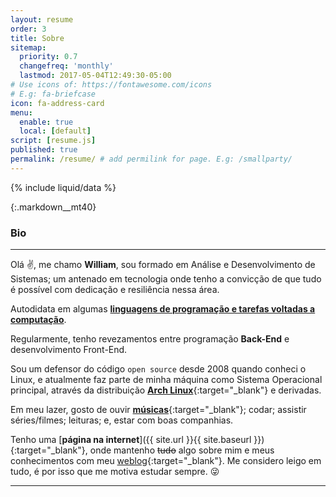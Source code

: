 ```yaml
---
layout: resume
order: 3
title: Sobre
sitemap:
  priority: 0.7
  changefreq: 'monthly'
  lastmod: 2017-05-04T12:49:30-05:00
# Use icons of: https://fontawesome.com/icons
# E.g: fa-briefcase
icon: fa-address-card
menu:
  enable: true
  local: [default]
script: [resume.js]
published: true
permalink: /resume/ # add permilink for page. E.g: /smallparty/
---
```



{% include liquid/data %}

<!-- # William da Costa Canin -->

<!-- Desenvolvedor/Programador -->

{:.markdown__mt40}

<!--
### Dados Pessoais
---

**Sexo:** Masculino
**Nacionalidade:** Brasileiro
**País:** Brasil
**E-mail:** [contato[at]williamcanin.me](mailto:{{ "contato@williamcanin.me" | encode_email }}) | [william.costa.canin[at]gmail.com](mailto:{{ "william.costa.canin@gmail.com" | encode_email }})
**Website:** [https://williamcanin.me](http://williamcanin.github.io){:target="_blank"}

-->
### Bio
---

Olá :v:, me chamo **William**, sou formado em Análise e Desenvolvimento de Sistemas; um antenado em tecnologia onde tenho a convicção de que tudo é possível com dedicação e resiliência nessa área.

Autodidata em algumas [**linguagens de programação e tarefas voltadas a computação**](#nuvem-de-conhecimentos).

Regularmente, tenho revezamentos entre programação **Back-End** e desenvolvimento Front-End.

Sou um defensor do código `open source` desde 2008 quando conheci o Linux, e atualmente faz parte de minha máquina como Sistema Operacional principal, através da distribuição [**Arch Linux**](https://archlinux.org){:target="_blank"} e derivadas.

Em meu lazer, gosto de ouvir [**músicas**](https://open.spotify.com/user/williamcanin){:target="_blank"}; codar; assistir séries/filmes; leituras; e, estar com boas companhias.

Tenho uma [**página na internet**]({{ site.url }}{{ site.baseurl }}){:target="_blank"}, onde mantenho <strike>tudo</strike> algo sobre mim e meus conhecimentos com meu [weblog](https://williamcanin.github.io/blog/){:target="_blank"}. Me considero leigo em tudo, é por isso que me motiva estudar sempre. :stuck_out_tongue_winking_eye:

<!-- ### Formação acadêmica
---

**Fev/2009 - Nov/2013**
[**Centro Universitário de Lins - Unilins**](http://www.unilins.edu.br/){:target="_blank"}
Lins, São Paulo - Curso Superior em Análise e Desenvolvimento de Sistemas -->

<!--
### Cursos
---

**2019**
[**Udemy**](https://udemy.com/){:target="_blank"}
Programação em Python - Básico/Avançado
Django - Básico/Intermediário

**2019 - 16 semanas**
[**USP - Universidade de São Paulo**](https://www5.usp.br/){:target="_blank"}
Introdução à Ciência da Computação com Python - [Módulo I](https://www.coursera.org/learn/ciencia-computacao-python-conceitos){:target="_blank"} e [Módulo II](https://www.coursera.org/learn/ciencia-computacao-python-conceitos-2){:target="_blank"}

**2018 - 8 horas**
[**Solyd - Treinamentos e Cursos Online**](https://solyd.com.br/){:target="_blank"}
Python Básico - [Certificado](https://williamcanin.me/docs/certificate/backend/solyd-curses-python-basic.pdf){:target="_blank"}

**2018 - 6 horas**
[**NodeStudio Treinamentos - Cursos de Desenvolvimento Web**](https://www.nodestudio.com.br/){:target="_blank"}
HTML5 & CSS3 - [Certificado](https://williamcanin.me/docs/certificate/frontend/html5-css3-in-practice-nodestudio/html5-css3-in-practice-nodestudio.pdf){:target="_blank"}
Design Responsivo - [Certificado](https://williamcanin.me/docs/certificate/frontend/responsive-design-certificate-at-nodestudio/responsive-design-certificate-at-nodestudio.pdf){:target="_blank"}

**2017 - 11 horas**
[**Fundação Bradesco - Escola Virtual**](https://www.ev.org.br/){:target="_blank"}
HTML Básico - [Certificado](https://williamcanin.me/docs/certificate/frontend/cert-curso-html-basico-bradesco/cert-curso-html-basico-bradesco.pdf){:target="_blank"}
-->

<!-- ### Experiências -->
---

<!-- **Linux**

Conhecimentos em open source e nas diferenças entre as várias distribuições Linux
Execução de tarefas de manutenção com a linha de comando, instalação e configuração de um computador rodando Linux e configuração básica de rede

* Arquitetura do Sistema
* Instalação e manutenção de pacotes linux
* Comandos GNU e Unix
* Devices, Linux Filesystems, Hieraquia Padrão dos Filesystem
* Shell, Scripting e Gerenciamento de Dados
* Interfaces e Desktops
* Tarefas administrativas
* Serviços Essenciais do sistema -->

<!-- ### Certificados

* **Desenvolvimento avançado Python com Flask e REST API** ([*Digital Innovation One*](https://digitalinnovation.one/){:target="_blank"}) - [certificado](https://williamcanin.github.io/docs/certificates/dio-development-advanced-python-with-flask-rest-api.pdf){:target="_blank"}

* **Desenvolvimento para Internet e Banco de Dados com Python e Django** ([*Digital Innovation One*](https://digitalinnovation.one/){:target="_blank"}) - [certificado](https://williamcanin.github.io/docs/certificates/dio-desenvolvimento-para-internet-e-banco-de-dados-com-python-e-django.pdf){:target="_blank"}

* **Programação Web com Python e Django Framework: Essencial** ([*Geek University*](https://www.geekuniversity.com.br/){:target="_blank"}) - [certificado](https://williamcanin.github.io/docs/certificates/udemy-programacao-web-com-python-e-django-framework-essencial.pdf){:target="_blank"}

* **Participação na Hackathon de Python em desenvolvimento Avançado** ([*Hackathon Brasil*](https://hackathonbrasil.com.br/){:target="_blank"}) - [certificado](https://williamcanin.github.io/docs/certificates/imagimaker_advanced_python_challenge_11_04-2020.pdf){:target="_blank"} - [resultado](https://williamcanin.github.io/docs/certificates/resultado_hackthon_imagimaker_python.jpg){:target="_blank"}

* **Introdução a Javascript** ([*Udemy*](https://www.udemy.com/){:target="_blank"}) - [certificado](https://williamcanin.github.io/docs/certificates/certificado_intruducao_a_javascript.pdf){:target="_blank"}

* **Django 2.0 - Aprendendo os conceitos fundamentais** ([*Udemy*](https://www.udemy.com/){:target="_blank"})

* **Aprenda Programação em Python 3 com Facilidade do Zero** ([*Udemy*](https://www.udemy.com/){:target="_blank"}) - [certificado](https://williamcanin.github.io/docs/certificates/udemy-curses-python3-zero.pdf){:target="_blank"}

* **Python Básico** ([*Solyd*](https://solyd.com.br/){:target="_blank"}) - [certificado](https://williamcanin.github.io/docs/certificates/solyd-curses-python-basic.pdf){:target="_blank"}

* **HTML & CSS na prática** ([*NodeStudio*](https://www.nodestudio.com.br/){:target="_blank"}) - [certificado](https://williamcanin.github.io/docs/certificates/html5-css3-in-practice-nodestudio.pdf){:target="_blank"}

* **Design Responsivo** ([*NodeStudio*](https://www.nodestudio.com.br/){:target="_blank"}) - [certificado](https://williamcanin.github.io/docs/certificates/responsive-design-certificate-at-nodestudio.pdf){:target="_blank"} -->


<!-- ### Nuvem de Conhecimentos
---

{% badge [**Rust**](https://www.rust-lang.org/){:target="_blank"}|16px %}
{% badge [**Python**](https://www.python.org/){:target="_blank"}|16px %}
{% badge [**Django**](https://www.djangoproject.com/){:target="_blank"}|16px %}
{% badge [**HTML5**](https://html.spec.whatwg.org/multipage/){:target="_blank"}|16px %}
{% badge [**CSS3**](https://www.w3.org/Style/CSS/){:target="_blank"}|16px %}
{% badge [**Javascript**](https://www.javascript.com/){:target="_blank"}|16px %}
{% badge [**SASS**](https://sass-lang.com/){:target="_blank"}|16px %}
{% badge [**Gulp**](https://gulpjs.com/){:target="_blank"}|16px %}
{% badge [**Shell script**](http://linuxcommand.org/lc3_learning_the_shell.php){:target="_blank"}|16px %}
{% badge [**Bootstrap**](https://getbootstrap.com/){:target="_blank"}|16px %}
{% badge [**Ruby**](https://www.ruby-lang.org/){:target="_blank"}/[**RubyGems**](https://rubygems.org/){:target="_blank"}|16px %}
{% badge [**SQL**](https://pt.wikipedia.org/wiki/SQL){:target="_blank"}|16px %}
{% badge [**Git**](https://git-scm.com/){:target="_blank"}|16px %}
{% badge [**Microsoft Excel**](https://www.microsoft.com/pt-br/microsoft-365/excel){:target="_blank"}|16px %}
{% badge [**Jekyll**](https://jekyllrb.com/){:target="_blank"}|16px %}
{% badge [**Linux**](https://pt.wikipedia.org/wiki/Linux){:target="_blank"}|16px %}

{:.remove-printer}

Meu workflow de desenvolvimento no [Github](https://github.com/williamcanin):

{:.remove-printer}

<img class="img-fluid" width="440px" src="https://github-readme-stats.vercel.app/api/top-langs/?username=williamcanin&hide=html,css,scss,coffeescript,makefile,batchfile,ruby&hide_border=true&layout=compact&theme=buefy"/> -->

<!--
### Idiomas
---

**Português:** Fluente (Nativo)
**Inglês:** Básico (Técnico)
-->

<!-- *"Leve a vida com responsabilidade mas nunca deixe de ser divertido(a) :smile:".* Obrigado por ler. -->